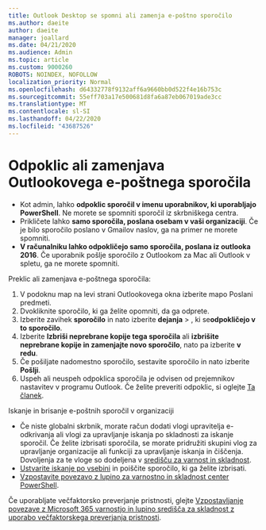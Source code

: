 ```yaml
---
title: Outlook Desktop se spomni ali zamenja e-poštno sporočilo
ms.author: daeite
author: daeite
manager: joallard
ms.date: 04/21/2020
ms.audience: Admin
ms.topic: article
ms.custom: 9000260
ROBOTS: NOINDEX, NOFOLLOW
localization_priority: Normal
ms.openlocfilehash: d64332778f9132aff6a9660bb0d522f4e16b753c
ms.sourcegitcommit: 55eff703a17e500681d8fa6a87eb067019ade3cc
ms.translationtype: MT
ms.contentlocale: sl-SI
ms.lasthandoff: 04/22/2020
ms.locfileid: "43687526"
---
```

# <a name="recall-or-replace-an-outlook-email-message"></a>Odpoklic ali zamenjava Outlookovega e-poštnega sporočila

- Kot admin, lahko **odpoklic sporočil v imenu uporabnikov, ki uporabljajo PowerShell**. Ne morete se spomniti sporočil iz skrbniškega centra.
- Prikličete lahko **samo sporočila, poslana osebam v vaši organizaciji**. Če je bilo sporočilo poslano v Gmailov naslov, ga na primer ne morete spomniti.
- **V računalniku lahko odpokličejo samo sporočila, poslana iz outlooka 2016**. Če uporabnik pošlje sporočilo z Outlookom za Mac ali Outlook v spletu, ga ne morete spomniti.

Preklic ali zamenjava e-poštnega sporočila:

1. V podoknu map na levi strani Outlookovega okna izberite mapo Poslani predmeti.
1. Dvokliknite sporočilo, ki ga želite opomniti, da ga odprete.
1. Izberite zavihek **sporočilo** in nato izberite **dejanja** > , ki se**odpokličejo v to sporočilo**.
1. Izberite **Izbriši neprebrane kopije tega sporočila** ali **izbrišite neprebrane kopije in zamenjajte novo sporočilo**, nato pa izberite **v redu**.
1. Če pošiljate nadomestno sporočilo, sestavite sporočilo in nato izberite **Pošlji**.
1. Uspeh ali neuspeh odpoklica sporočila je odvisen od prejemnikov nastavitev v programu Outlook. Če želite preveriti odpoklic, si oglejte [Ta članek](https://support.office.com/article/35027f88-d655-4554-b4f8-6c0729a723a0).

Iskanje in brisanje e-poštnih sporočil v organizaciji

- Če niste globalni skrbnik, morate račun dodati vlogi upravitelja e-odkrivanja ali vlogi za upravljanje iskanja po skladnosti za iskanje sporočil. Če želite izbrisati sporočila, se morate pridružiti skupini vlog za upravljanje organizacije ali funkciji za upravljanje iskanja in čiščenja. Dovoljenja za te vloge so dodeljena v [središču za varnost in skladnost](https://go.microsoft.com/fwlink/?linkid=2083731).
- [Ustvarite iskanje po vsebini](https://docs.microsoft.com/office365/securitycompliance/content-search) in poiščite sporočilo, ki ga želite izbrisati.
- [Vzpostavite povezavo z lupino za varnostno in skladnost center PowerShell](https://docs.microsoft.com/powershell/exchange/office-365-scc/connect-to-scc-powershell/connect-to-scc-powershell?view=exchange-ps).

Če uporabljate večfaktorsko preverjanje pristnosti, glejte [Vzpostavljanje povezave z Microsoft 365 varnostjo in lupino središča za skladnost z uporabo večfaktorskega preverjanja pristnosti](https://docs.microsoft.com/powershell/exchange/office-365-scc/connect-to-scc-powershell/mfa-connect-to-scc-powershell?view=exchange-ps).